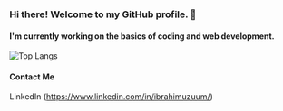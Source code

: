 ### Hi there! Welcome to my GitHub profile. :milky_way: 

#### I'm currently working on the basics of coding and web development.

![Top Langs](https://github-readme-stats.vercel.app/api/top-langs/?username=ceeshar&theme=codeSTACKr)

#### Contact Me
LinkedIn (https://www.linkedin.com/in/ibrahimuzuum/)

